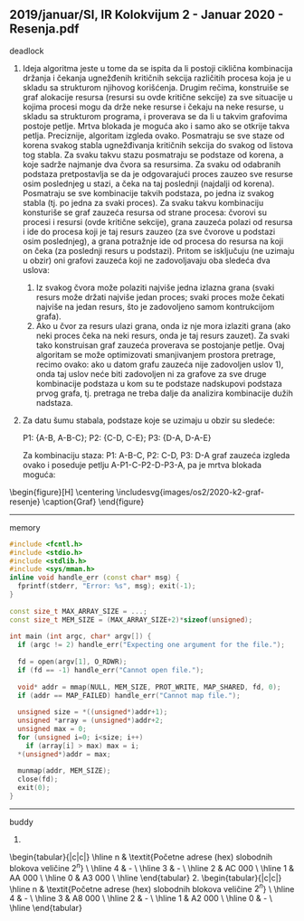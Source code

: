2019/januar/SI, IR Kolokvijum 2 - Januar 2020 - Resenja.pdf
--------------------------------------------------------------------------------
deadlock
1. Ideja algoritma jeste u tome da se ispita da li postoji ciklična kombinacija držanja i čekanja ugnežđenih kritičnih sekcija različitih procesa koja je u skladu sa strukturom njihovog korišćenja. Drugim rečima, konstruiše se graf alokacije resursa (resursi su ovde kritične sekcije) za sve situacije u kojima procesi mogu da drže neke resurse i čekaju na neke resurse, u skladu sa strukturom programa, i proverava se da li u takvim grafovima postoje petlje. Mrtva blokada je moguća ako i samo ako se otkrije takva petlja. Preciznije, algoritam izgleda ovako. Posmatraju se sve staze od korena svakog stabla ugnežđivanja kritičnih sekcija do svakog od listova tog stabla. Za svaku takvu stazu posmatraju se podstaze od korena, a koje sadrže najmanje dva čvora sa resursima. Za svaku od odabranih podstaza pretpostavlja se da je odgovarajući proces zauzeo sve resurse osim poslednjeg u stazi, a čeka na taj poslednji (najdalji od korena). Posmatraju se sve kombinacije takvih podstaza, po jedna iz svakog stabla (tj. po jedna za svaki proces). Za svaku takvu kombinaciju konsturiše se graf zauzeća resursa od strane procesa: čvorovi su procesi i resursi (ovde kritične sekcije), grana zauzeća polazi od resursa i ide do procesa koji je taj resurs zauzeo (za sve čvorove u podstazi osim poslednjeg), a grana potražnje ide od procesa do resursa na koji on čeka (za poslednji resurs u podstazi). Pritom se isključuju (ne uzimaju u obzir) oni grafovi zauzeća koji ne zadovoljavaju oba sledeća dva uslova:
    1. Iz svakog čvora može polaziti najviše jedna izlazna grana (svaki resurs može držati najviše jedan proces; svaki proces može čekati najviše na jedan resurs, što je zadovoljeno samom kontrukcijom grafa).
    2. Ako u čvor za resurs ulazi grana, onda iz nje mora izlaziti grana (ako neki proces čeka na neki resurs, onda je taj resurs zauzet). Za svaki tako konstruisan graf zauzeća proverava se postojanje petlje. Ovaj algoritam se može optimizovati smanjivanjem prostora pretrage, recimo ovako: ako u datom grafu zauzeća nije zadovoljen uslov 1), onda taj uslov neće biti zadovoljen ni za grafove za sve druge kombinacije podstaza u kom su te podstaze nadskupovi podstaza prvog grafa, tj. pretraga ne treba dalje da analizira kombinacije dužih nadstaza. 
2. Za datu šumu stabala, podstaze koje se uzimaju u obzir su sledeće:
   
   P1: {A-B, A-B-C}; P2: {C-D, C-E}; P3: {D-A, D-A-E}
   
   Za kombinaciju staza: P1: A-B-C, P2: C-D, P3: D-A graf zauzeća izgleda ovako i poseduje petlju A-P1-C-P2-D-P3-A, pa je mrtva blokada moguća: 
 
\begin{figure}[H]
  \centering
  \includesvg{images/os2/2020-k2-graf-resenje}
  \caption{Graf}
\end{figure}

--------------------------------------------------------------------------------
memory
```cpp
#include <fcntl.h> 
#include <stdio.h> 
#include <stdlib.h> 
#include <sys/mman.h> 
inline void handle_err (const char* msg) { 
  fprintf(stderr, "Error: %s", msg); exit(-1); 
} 
 
const size_t MAX_ARRAY_SIZE = ...; 
const size_t MEM_SIZE = (MAX_ARRAY_SIZE+2)*sizeof(unsigned); 
 
int main (int argc, char* argv[]) { 
  if (argc != 2) handle_err("Expecting one argument for the file."); 
 
  fd = open(argv[1], O_RDWR); 
  if (fd == -1) handle_err("Cannot open file."); 
 
  void* addr = mmap(NULL, MEM_SIZE, PROT_WRITE, MAP_SHARED, fd, 0); 
  if (addr == MAP_FAILED) handle_err("Cannot map file."); 
 
  unsigned size = *((unsigned*)addr+1); 
  unsigned *array = (unsigned*)addr+2; 
  unsigned max = 0; 
  for (unsigned i=0; i<size; i++) 
    if (array[i] > max) max = i; 
  *(unsigned*)addr = max; 
 
  munmap(addr, MEM_SIZE); 
  close(fd); 
  exit(0); 
}
```

--------------------------------------------------------------------------------
buddy

1. 
\begin{tabular}{|c|c|}
\hline
n & \textit{Početne adrese (hex) slobodnih blokova veličine $2^n$} \\
\hline
4 & - \\
\hline
3 & - \\
\hline
2 & AC 000 \\
\hline
1 & AA 000 \\
\hline
0 & A3 000 \\
\hline
\end{tabular}
2. 
\begin{tabular}{|c|c|}
\hline
n & \textit{Početne adrese (hex) slobodnih blokova veličine $2^n$} \\
\hline
4 & - \\
\hline
3 & A8 000 \\
\hline
2 & - \\
\hline
1 & A2 000 \\
\hline
0 & - \\
\hline
\end{tabular}
